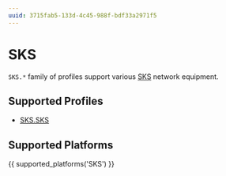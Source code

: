 ```yaml
---
uuid: 3715fab5-133d-4c45-988f-bdf33a2971f5
---
```

# SKS

`SKS.*` family of profiles support various [SKS](https://www.nposkss.ru)
network equipment.

## Supported Profiles

- [SKS.SKS](SKS.SKS.md)

## Supported Platforms

{{ supported_platforms('SKS') }}
